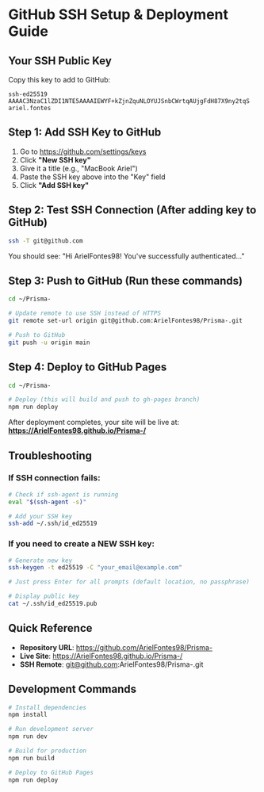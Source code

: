 # GitHub SSH Setup & Deployment Guide

## Your SSH Public Key

Copy this key to add to GitHub:

```
ssh-ed25519 AAAAC3NzaC1lZDI1NTE5AAAAIEWYF+kZjnZquNLOYUJSnbCWrtqAUjgFdH87X9ny2tqS ariel.fontes
```

## Step 1: Add SSH Key to GitHub

1. Go to https://github.com/settings/keys
2. Click **"New SSH key"**
3. Give it a title (e.g., "MacBook Ariel")
4. Paste the SSH key above into the "Key" field
5. Click **"Add SSH key"**

## Step 2: Test SSH Connection (After adding key to GitHub)

```bash
ssh -T git@github.com
```

You should see: "Hi ArielFontes98! You've successfully authenticated..."

## Step 3: Push to GitHub (Run these commands)

```bash
cd ~/Prisma-

# Update remote to use SSH instead of HTTPS
git remote set-url origin git@github.com:ArielFontes98/Prisma-.git

# Push to GitHub
git push -u origin main
```

## Step 4: Deploy to GitHub Pages

```bash
cd ~/Prisma-

# Deploy (this will build and push to gh-pages branch)
npm run deploy
```

After deployment completes, your site will be live at:
**https://ArielFontes98.github.io/Prisma-/**

## Troubleshooting

### If SSH connection fails:
```bash
# Check if ssh-agent is running
eval "$(ssh-agent -s)"

# Add your SSH key
ssh-add ~/.ssh/id_ed25519
```

### If you need to create a NEW SSH key:
```bash
# Generate new key
ssh-keygen -t ed25519 -C "your_email@example.com"

# Just press Enter for all prompts (default location, no passphrase)

# Display public key
cat ~/.ssh/id_ed25519.pub
```

## Quick Reference

- **Repository URL**: https://github.com/ArielFontes98/Prisma-
- **Live Site**: https://ArielFontes98.github.io/Prisma-/
- **SSH Remote**: git@github.com:ArielFontes98/Prisma-.git

## Development Commands

```bash
# Install dependencies
npm install

# Run development server
npm run dev

# Build for production
npm run build

# Deploy to GitHub Pages
npm run deploy
```

